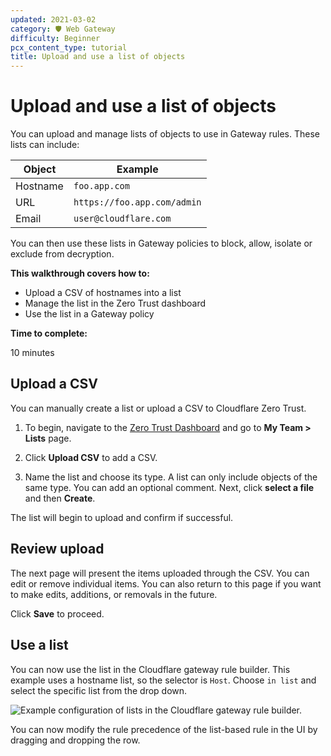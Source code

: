 ```yaml
---
updated: 2021-03-02
category: 🛡️ Web Gateway
difficulty: Beginner
pcx_content_type: tutorial
title: Upload and use a list of objects
---
```


# Upload and use a list of objects

You can upload and manage lists of objects to use in Gateway rules. These lists can include:

| Object   | Example                     |
| -------- | --------------------------- |
| Hostname | `foo.app.com`               |
| URL      | `https://foo.app.com/admin` |
| Email    | `user@cloudflare.com`       |

You can then use these lists in Gateway policies to block, allow, isolate or exclude from decryption.

**This walkthrough covers how to:**

- Upload a CSV of hostnames into a list
- Manage the list in the Zero Trust dashboard
- Use the list in a Gateway policy

**Time to complete:**

10 minutes

## Upload a CSV

You can manually create a list or upload a CSV to Cloudflare Zero Trust.

1.  To begin, navigate to the [Zero Trust Dashboard](https://one.dash.cloudflare.com) and go to **My Team > Lists** page.

1.  Click **Upload CSV** to add a CSV.

1.  Name the list and choose its type. A list can only include objects of the same type. You can add an optional comment. Next, click **select a file** and then **Create**.

The list will begin to upload and confirm if successful.

## Review upload

The next page will present the items uploaded through the CSV. You can edit or remove individual items. You can also return to this page if you want to make edits, additions, or removals in the future.

Click **Save** to proceed.

## Use a list

You can now use the list in the Cloudflare gateway rule builder. This example uses a hostname list, so the selector is `Host`. Choose `in list` and select the specific list from the drop down.

![Example configuration of lists in the Cloudflare gateway rule builder.](/cloudflare-one/static/secure-web-gateway/gateway-list/build-rule.png)

You can now modify the rule precedence of the list-based rule in the UI by dragging and dropping the row.
